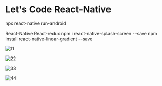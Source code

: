 # Let's Code React-Native

npx react-native run-android

React-Native
React-redux
npm i react-native-splash-screen --save
npm install react-native-linear-gradient --save



![11](https://user-images.githubusercontent.com/23152421/153889475-1fba6184-e1f1-466b-8be8-c8445c121879.png)

![22](https://user-images.githubusercontent.com/23152421/153889478-12386cac-e98b-4c38-93f1-b8bcaf3e9630.png)

![33](https://user-images.githubusercontent.com/23152421/153889479-1a93b2c8-bc54-47ef-94e3-2b8a2427bd27.png)

![44](https://user-images.githubusercontent.com/23152421/153889490-97e3ecc8-6d85-42ec-a5f7-b04251f3d489.png)
